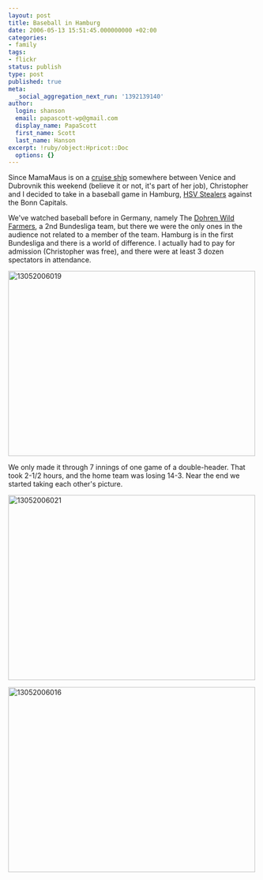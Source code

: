 ```yaml
---
layout: post
title: Baseball in Hamburg
date: 2006-05-13 15:51:45.000000000 +02:00
categories:
- family
tags:
- flickr
status: publish
type: post
published: true
meta:
  _social_aggregation_next_run: '1392139140'
author:
  login: shanson
  email: papascott-wp@gmail.com
  display_name: PapaScott
  first_name: Scott
  last_name: Hanson
excerpt: !ruby/object:Hpricot::Doc
  options: {}
---
```

<p>Since MamaMaus is on a <a href="http://www.aida.de/">cruise ship</a> somewhere between Venice and Dubrovnik this weekend (believe it or not, it's part of her job), Christopher and I decided to take in a baseball game in Hamburg, <a href="http://stealers.de/lokhtml/lok-news.php" title="HSV Stealers - Baseball im Hamburger Sport-Verein e.V.">HSV Stealers</a> against the Bonn Capitals.</p>
<p>We've watched baseball before in Germany, namely The <a href="http://www.wildfarmers.de/">Dohren Wild Farmers</a>, a 2nd Bundesliga team, but there we were the only ones in the audience not related to a member of the team. Hamburg is in the first Bundesliga and there is a world of difference.  I actually had to pay for admission (Christopher was free), and there were at least 3 dozen spectators in attendance.</p>
<p><a href="http://www.flickr.com/photos/papascott/145517049/" title="Photo Sharing"><img src="https://static.flickr.com/50/145517049_61b0858b3e.jpg" width="500" height="375" alt="13052006019" /></a></p>
<p>We only made it through 7 innings of one game of a double-header. That took 2-1/2 hours, and the home team was losing 14-3. Near the end we started taking each other's picture.</p>
<p><a href="http://www.flickr.com/photos/papascott/145517304/" title="Photo Sharing"><img src="https://static.flickr.com/56/145517304_eeace99f32.jpg" width="500" height="375" alt="13052006021" /></a></p>
<p><a href="http://www.flickr.com/photos/papascott/145516554/" title="Photo Sharing"><img src="https://static.flickr.com/53/145516554_bb9fa15ba6.jpg" width="500" height="375" alt="13052006016" /></a></p>
